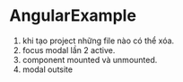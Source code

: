 # AngularExample

1. khi tạo project những file nào có thể xóa.
2. focus modal lần 2 active.
3. component mounted và unmounted.
4. modal outsite
